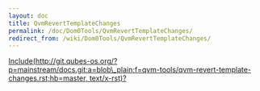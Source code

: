 ```yaml
---
layout: doc
title: QvmRevertTemplateChanges
permalink: /doc/Dom0Tools/QvmRevertTemplateChanges/
redirect_from: /wiki/Dom0Tools/QvmRevertTemplateChanges/
---
```


[Include(http://git.qubes-os.org/?p=mainstream/docs.git;a=blob\_plain;f=qvm-tools/qvm-revert-template-changes.rst;hb=master, text/x-rst)?](/doc/Dom0Tools/Include(http%3A/git.qubes-os.org?p=mainstream/docs.git;a=blob_plain;f=qvm-tools/qvm-revert-template-changes.rst;hb=master,%20text/x-rst))
